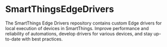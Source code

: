 # SmartThingsEdgeDrivers
The SmartThings Edge Drivers repository contains custom Edge drivers for local execution of devices in SmartThings. Improve performance and reliability of automations, develop drivers for various devices, and stay up-to-date with best practices.
